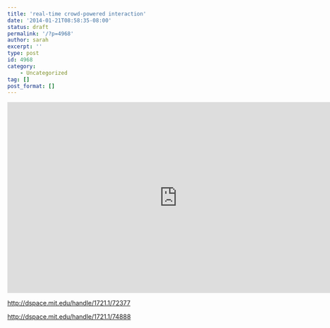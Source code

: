 ```yaml
---
title: 'real-time crowd-powered interaction'
date: '2014-01-21T08:58:35-08:00'
status: draft
permalink: '/?p=4968'
author: sarah
excerpt: ''
type: post
id: 4968
category:
    - Uncategorized
tag: []
post_format: []
---
```

<iframe allow="accelerometer; autoplay; clipboard-write; encrypted-media; gyroscope; picture-in-picture" allowfullscreen="" frameborder="0" height="433" loading="lazy" src="https://www.youtube.com/embed/9IICXFUP6MM?feature=oembed" title="Crowds in Two Seconds: Enabling Realtime Crowd-Powered Interfaces" width="770"></iframe>

http://dspace.mit.edu/handle/1721.1/72377

http://dspace.mit.edu/handle/1721.1/74888